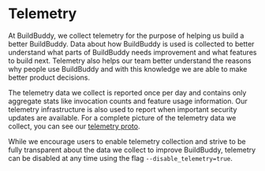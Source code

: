 <!--
{
  "name": "Telemetry",
  "category": "5f84be4816a46711e64ca065",
  "priority": 150
}
-->

# Telemetry

At BuildBuddy, we collect telemetry for the purpose of helping us build a better BuildBuddy. Data about how BuildBuddy is used is collected to better understand what parts of BuildBuddy needs improvement and what features to build next. Telemetry also helps our team better understand the reasons why people use BuildBuddy and with this knowledge we are able to make better product decisions.

The telemetry data we collect is reported once per day and contains only aggregate stats like invocation counts and feature usage information. Our telemetry infrastructure is also used to report when important security updates are available. For a complete picture of the telemetry data we collect, you can see our [telemetry proto](https://github.com/buildbuddy-io/buildbuddy/blob/master/proto/telemetry.proto).

While we encourage users to enable telemetry collection and strive to be fully transparent about the data we collect to improve BuildBuddy, telemetry can be disabled at any time using the flag `--disable_telemetry=true`.
